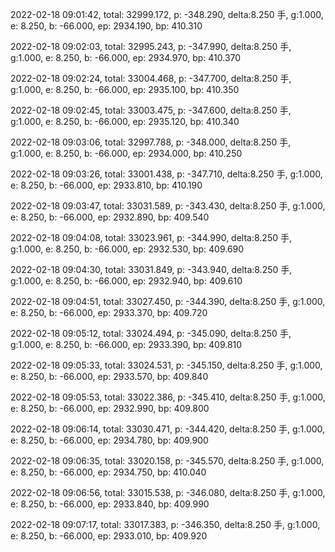 2022-02-18 09:01:42, total: 32999.172, p: -348.290, delta:8.250 手, g:1.000, e: 8.250, b: -66.000, ep: 2934.190, bp: 410.310

2022-02-18 09:02:03, total: 32995.243, p: -347.990, delta:8.250 手, g:1.000, e: 8.250, b: -66.000, ep: 2934.970, bp: 410.370

2022-02-18 09:02:24, total: 33004.468, p: -347.700, delta:8.250 手, g:1.000, e: 8.250, b: -66.000, ep: 2935.100, bp: 410.350

2022-02-18 09:02:45, total: 33003.475, p: -347.600, delta:8.250 手, g:1.000, e: 8.250, b: -66.000, ep: 2935.120, bp: 410.340

2022-02-18 09:03:06, total: 32997.788, p: -348.000, delta:8.250 手, g:1.000, e: 8.250, b: -66.000, ep: 2934.000, bp: 410.250

2022-02-18 09:03:26, total: 33001.438, p: -347.710, delta:8.250 手, g:1.000, e: 8.250, b: -66.000, ep: 2933.810, bp: 410.190

2022-02-18 09:03:47, total: 33031.589, p: -343.430, delta:8.250 手, g:1.000, e: 8.250, b: -66.000, ep: 2932.890, bp: 409.540

2022-02-18 09:04:08, total: 33023.961, p: -344.990, delta:8.250 手, g:1.000, e: 8.250, b: -66.000, ep: 2932.530, bp: 409.690

2022-02-18 09:04:30, total: 33031.849, p: -343.940, delta:8.250 手, g:1.000, e: 8.250, b: -66.000, ep: 2932.940, bp: 409.610

2022-02-18 09:04:51, total: 33027.450, p: -344.390, delta:8.250 手, g:1.000, e: 8.250, b: -66.000, ep: 2933.370, bp: 409.720

2022-02-18 09:05:12, total: 33024.494, p: -345.090, delta:8.250 手, g:1.000, e: 8.250, b: -66.000, ep: 2933.390, bp: 409.810

2022-02-18 09:05:33, total: 33024.531, p: -345.150, delta:8.250 手, g:1.000, e: 8.250, b: -66.000, ep: 2933.570, bp: 409.840

2022-02-18 09:05:53, total: 33022.386, p: -345.410, delta:8.250 手, g:1.000, e: 8.250, b: -66.000, ep: 2932.990, bp: 409.800

2022-02-18 09:06:14, total: 33030.471, p: -344.420, delta:8.250 手, g:1.000, e: 8.250, b: -66.000, ep: 2934.780, bp: 409.900

2022-02-18 09:06:35, total: 33020.158, p: -345.570, delta:8.250 手, g:1.000, e: 8.250, b: -66.000, ep: 2934.750, bp: 410.040

2022-02-18 09:06:56, total: 33015.538, p: -346.080, delta:8.250 手, g:1.000, e: 8.250, b: -66.000, ep: 2933.840, bp: 409.990

2022-02-18 09:07:17, total: 33017.383, p: -346.350, delta:8.250 手, g:1.000, e: 8.250, b: -66.000, ep: 2933.010, bp: 409.920